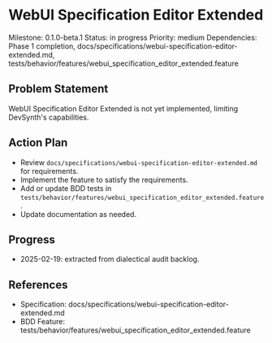 # WebUI Specification Editor Extended
Milestone: 0.1.0-beta.1
Status: in progress
Priority: medium
Dependencies: Phase 1 completion, docs/specifications/webui-specification-editor-extended.md, tests/behavior/features/webui_specification_editor_extended.feature

## Problem Statement
WebUI Specification Editor Extended is not yet implemented, limiting DevSynth's capabilities.


## Action Plan
- Review `docs/specifications/webui-specification-editor-extended.md` for requirements.
- Implement the feature to satisfy the requirements.
- Add or update BDD tests in `tests/behavior/features/webui_specification_editor_extended.feature`.
- Update documentation as needed.

## Progress
- 2025-02-19: extracted from dialectical audit backlog.

## References
- Specification: docs/specifications/webui-specification-editor-extended.md
- BDD Feature: tests/behavior/features/webui_specification_editor_extended.feature
